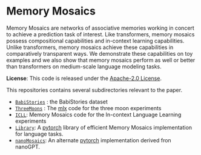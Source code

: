 # Memory Mosaics

Memory Mosaics are networks of associative memories working in concert to achieve a prediction task of interest. Like transformers, memory mosaics possess compositional capabilities and in-context learning capabilities. Unlike transformers, memory mosaics achieve these capabilities in comparatively transparent ways. We demonstrate these capabilities on toy examples and we also show that memory mosaics perform as well or better than transformers on medium-scale language modeling tasks.

**License**: This code is released under the [Apache-2.0 License](LICENSE.txt).

This repositories contains several subdirectories relevant to the paper.

* [`BabiStories`](BabiStories) : the BabiStories dataset
* [`ThreeMoons`](ThreeMoons) : The [mlx](https://github.com/ml-explore/mlx) code for the three moon experiments
* [`ICLL`](ICLL): Memory Mosaics code for the In-context Language Learning experiments
* [`Library`](Library): A [pytorch](https://pytorch.org/) library of efficient Memory Mosaics implementation for language tasks. 
* [`nanoMosaics`](nanoMosaics): An alternate [pytorch](https://pytorch.org/) implementation derived fron nanoGPT.
